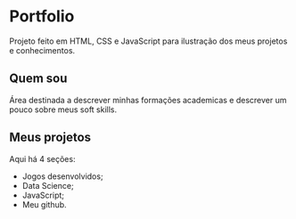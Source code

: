 # Portfolio
Projeto feito em HTML, CSS e JavaScript para ilustração dos meus projetos e conhecimentos.

## Quem sou
Área destinada a descrever minhas formações academicas e descrever um pouco sobre meus soft skills.

## Meus projetos
Aqui há 4 seções: 
* Jogos desenvolvidos;
* Data Science;
* JavaScript;
* Meu github.
